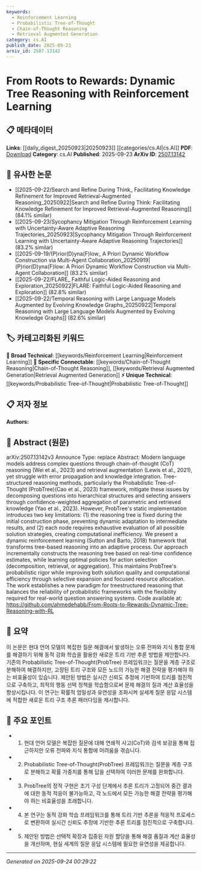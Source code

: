 ```yaml
---
keywords:
  - Reinforcement Learning
  - Probabilistic Tree-of-Thought
  - Chain-of-Thought Reasoning
  - Retrieval Augmented Generation
category: cs.AI
publish_date: 2025-09-23
arxiv_id: 2507.13142
---
```


<!-- KEYWORD_LINKING_METADATA:
{
  "processed_timestamp": "2025-09-24T00:29:22.241941",
  "vocabulary_version": "1.0",
  "selected_keywords": [
    "Reinforcement Learning",
    "Probabilistic Tree-of-Thought",
    "Chain-of-Thought Reasoning",
    "Retrieval Augmented Generation"
  ],
  "rejected_keywords": [],
  "similarity_scores": {
    "Reinforcement Learning": 0.85,
    "Probabilistic Tree-of-Thought": 0.8,
    "Chain-of-Thought Reasoning": 0.82,
    "Retrieval Augmented Generation": 0.88
  },
  "extraction_method": "AI_prompt_based",
  "budget_applied": true,
  "candidates_json": {
    "candidates": [
      {
        "surface": "Reinforcement Learning",
        "canonical": "Reinforcement Learning",
        "aliases": [
          "RL"
        ],
        "category": "broad_technical",
        "rationale": "Reinforcement Learning is a foundational concept in adaptive systems, crucial for linking dynamic adaptation methods.",
        "novelty_score": 0.45,
        "connectivity_score": 0.9,
        "specificity_score": 0.65,
        "link_intent_score": 0.85
      },
      {
        "surface": "Probabilistic Tree-of-Thought",
        "canonical": "Probabilistic Tree-of-Thought",
        "aliases": [
          "ProbTree"
        ],
        "category": "unique_technical",
        "rationale": "This is a unique framework central to the paper's methodology, offering a specific approach to tree-structured reasoning.",
        "novelty_score": 0.75,
        "connectivity_score": 0.6,
        "specificity_score": 0.85,
        "link_intent_score": 0.8
      },
      {
        "surface": "Chain-of-Thought Reasoning",
        "canonical": "Chain-of-Thought Reasoning",
        "aliases": [
          "CoT Reasoning"
        ],
        "category": "specific_connectable",
        "rationale": "Chain-of-Thought Reasoning is a significant concept in reasoning models, facilitating connections with cognitive processes in AI.",
        "novelty_score": 0.55,
        "connectivity_score": 0.78,
        "specificity_score": 0.7,
        "link_intent_score": 0.82
      },
      {
        "surface": "Retrieval Augmentation",
        "canonical": "Retrieval Augmented Generation",
        "aliases": [
          "RAG"
        ],
        "category": "specific_connectable",
        "rationale": "Retrieval Augmentation is a trending method that enhances model performance by integrating external knowledge.",
        "novelty_score": 0.5,
        "connectivity_score": 0.85,
        "specificity_score": 0.68,
        "link_intent_score": 0.88
      }
    ],
    "ban_list_suggestions": [
      "dynamic adaptation",
      "computational efficiency"
    ]
  },
  "decisions": [
    {
      "candidate_surface": "Reinforcement Learning",
      "resolved_canonical": "Reinforcement Learning",
      "decision": "linked",
      "scores": {
        "novelty": 0.45,
        "connectivity": 0.9,
        "specificity": 0.65,
        "link_intent": 0.85
      }
    },
    {
      "candidate_surface": "Probabilistic Tree-of-Thought",
      "resolved_canonical": "Probabilistic Tree-of-Thought",
      "decision": "linked",
      "scores": {
        "novelty": 0.75,
        "connectivity": 0.6,
        "specificity": 0.85,
        "link_intent": 0.8
      }
    },
    {
      "candidate_surface": "Chain-of-Thought Reasoning",
      "resolved_canonical": "Chain-of-Thought Reasoning",
      "decision": "linked",
      "scores": {
        "novelty": 0.55,
        "connectivity": 0.78,
        "specificity": 0.7,
        "link_intent": 0.82
      }
    },
    {
      "candidate_surface": "Retrieval Augmentation",
      "resolved_canonical": "Retrieval Augmented Generation",
      "decision": "linked",
      "scores": {
        "novelty": 0.5,
        "connectivity": 0.85,
        "specificity": 0.68,
        "link_intent": 0.88
      }
    }
  ]
}
-->

# From Roots to Rewards: Dynamic Tree Reasoning with Reinforcement Learning

## 📋 메타데이터

**Links**: [[daily_digest_20250923|20250923]] [[categories/cs.AI|cs.AI]]
**PDF**: [Download](https://arxiv.org/pdf/2507.13142.pdf)
**Category**: cs.AI
**Published**: 2025-09-23
**ArXiv ID**: [2507.13142](https://arxiv.org/abs/2507.13142)

## 🔗 유사한 논문
- [[2025-09-22/Search and Refine During Think_ Facilitating Knowledge Refinement for Improved Retrieval-Augmented Reasoning_20250922|Search and Refine During Think: Facilitating Knowledge Refinement for Improved Retrieval-Augmented Reasoning]] (84.1% similar)
- [[2025-09-23/Sycophancy Mitigation Through Reinforcement Learning with Uncertainty-Aware Adaptive Reasoning Trajectories_20250923|Sycophancy Mitigation Through Reinforcement Learning with Uncertainty-Aware Adaptive Reasoning Trajectories]] (83.2% similar)
- [[2025-09-19/(P)rior(D)yna(F)low_ A Priori Dynamic Workflow Construction via Multi-Agent Collaboration_20250919|(P)rior(D)yna(F)low: A Priori Dynamic Workflow Construction via Multi-Agent Collaboration]] (83.2% similar)
- [[2025-09-22/FLARE_ Faithful Logic-Aided Reasoning and Exploration_20250922|FLARE: Faithful Logic-Aided Reasoning and Exploration]] (82.8% similar)
- [[2025-09-22/Temporal Reasoning with Large Language Models Augmented by Evolving Knowledge Graphs_20250922|Temporal Reasoning with Large Language Models Augmented by Evolving Knowledge Graphs]] (82.6% similar)

## 🏷️ 카테고리화된 키워드
**🧠 Broad Technical**: [[keywords/Reinforcement Learning|Reinforcement Learning]]
**🔗 Specific Connectable**: [[keywords/Chain-of-Thought Reasoning|Chain-of-Thought Reasoning]], [[keywords/Retrieval Augmented Generation|Retrieval Augmented Generation]]
**⚡ Unique Technical**: [[keywords/Probabilistic Tree-of-Thought|Probabilistic Tree-of-Thought]]

## 📋 저자 정보

**Authors:** 

## 📄 Abstract (원문)

arXiv:2507.13142v3 Announce Type: replace 
Abstract: Modern language models address complex questions through chain-of-thought (CoT) reasoning (Wei et al., 2023) and retrieval augmentation (Lewis et al., 2021), yet struggle with error propagation and knowledge integration. Tree-structured reasoning methods, particularly the Probabilistic Tree-of-Thought (ProbTree)(Cao et al., 2023) framework, mitigate these issues by decomposing questions into hierarchical structures and selecting answers through confidence-weighted aggregation of parametric and retrieved knowledge (Yao et al., 2023). However, ProbTree's static implementation introduces two key limitations: (1) the reasoning tree is fixed during the initial construction phase, preventing dynamic adaptation to intermediate results, and (2) each node requires exhaustive evaluation of all possible solution strategies, creating computational inefficiency. We present a dynamic reinforcement learning (Sutton and Barto, 2018) framework that transforms tree-based reasoning into an adaptive process. Our approach incrementally constructs the reasoning tree based on real-time confidence estimates, while learning optimal policies for action selection (decomposition, retrieval, or aggregation). This maintains ProbTree's probabilistic rigor while improving both solution quality and computational efficiency through selective expansion and focused resource allocation. The work establishes a new paradigm for treestructured reasoning that balances the reliability of probabilistic frameworks with the flexibility required for real-world question answering systems. Code available at: https://github.com/ahmedehabb/From-Roots-to-Rewards-Dynamic-Tree-Reasoning-with-RL

## 📝 요약

이 논문은 현대 언어 모델의 복잡한 질문 해결에서 발생하는 오류 전파와 지식 통합 문제를 해결하기 위해 동적 강화 학습을 활용한 새로운 트리 기반 추론 방법을 제안합니다. 기존의 Probabilistic Tree-of-Thought(ProbTree) 프레임워크는 질문을 계층 구조로 분해하여 해결하지만, 고정된 트리 구조와 모든 노드의 가능한 해결 전략을 평가해야 하는 비효율성이 있습니다. 제안된 방법은 실시간 신뢰도 추정에 기반하여 트리를 점진적으로 구축하고, 최적의 행동 선택 정책을 학습함으로써 문제 해결의 질과 계산 효율성을 향상시킵니다. 이 연구는 확률적 엄밀성과 유연성을 조화시켜 실세계 질문 응답 시스템에 적합한 새로운 트리 구조 추론 패러다임을 제시합니다.

## 🎯 주요 포인트

- 1. 현대 언어 모델은 복잡한 질문에 대해 연쇄적 사고(CoT)와 검색 보강을 통해 접근하지만 오류 전파와 지식 통합에 어려움을 겪습니다.
- 2. Probabilistic Tree-of-Thought(ProbTree) 프레임워크는 질문을 계층 구조로 분해하고 확률 가중치를 통해 답을 선택하여 이러한 문제를 완화합니다.
- 3. ProbTree의 정적 구현은 초기 구성 단계에서 추론 트리가 고정되어 중간 결과에 대한 동적 적응이 불가능하고, 각 노드에서 모든 가능한 해결 전략을 평가해야 하는 비효율성을 초래합니다.
- 4. 본 연구는 동적 강화 학습 프레임워크를 통해 트리 기반 추론을 적응적 프로세스로 변환하여 실시간 신뢰도 추정에 기반한 추론 트리를 점진적으로 구축합니다.
- 5. 제안된 방법은 선택적 확장과 집중된 자원 할당을 통해 해결 품질과 계산 효율성을 개선하며, 현실 세계의 질문 응답 시스템에 필요한 유연성을 제공합니다.


---

*Generated on 2025-09-24 00:29:22*
